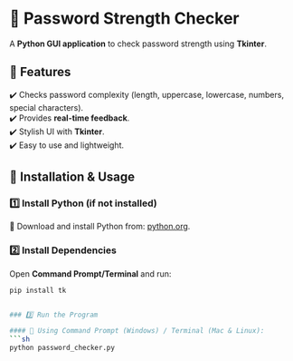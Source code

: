 # 🔐 Password Strength Checker

A **Python GUI application** to check password strength using **Tkinter**.

## 📌 Features  
✔️ Checks password complexity (length, uppercase, lowercase, numbers, special characters).  
✔️ Provides **real-time feedback**.  
✔️ Stylish UI with **Tkinter**.  
✔️ Easy to use and lightweight.  

## 🚀 Installation & Usage  

### **1️⃣ Install Python (if not installed)**  
🔹 Download and install Python from: [python.org](https://www.python.org/downloads/).  

### **2️⃣ Install Dependencies**  
Open **Command Prompt/Terminal** and run:  
```sh
pip install tk


### 3️⃣ Run the Program  

#### 🔹 Using Command Prompt (Windows) / Terminal (Mac & Linux):  
```sh
python password_checker.py


